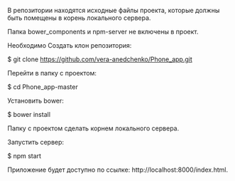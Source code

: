 В репозитории находятся исходные файлы проекта, которые должны быть помещены в корень локального сервера.

Папка bower_components и npm-server не включены в проект.

Необходимо Создать клон репозитория:

$ git clone https://github.com/vera-anedchenko/Phone_app.git

Перейти в папку с проектом:

$ cd Phone_app-master

Установить bower:

$ bower install

Папку с проектом сделать корнем локального сервера.

Запустить сервер: 

$ npm start

Приложение будет доступно по ссылке:
http://localhost:8000/index.html.
